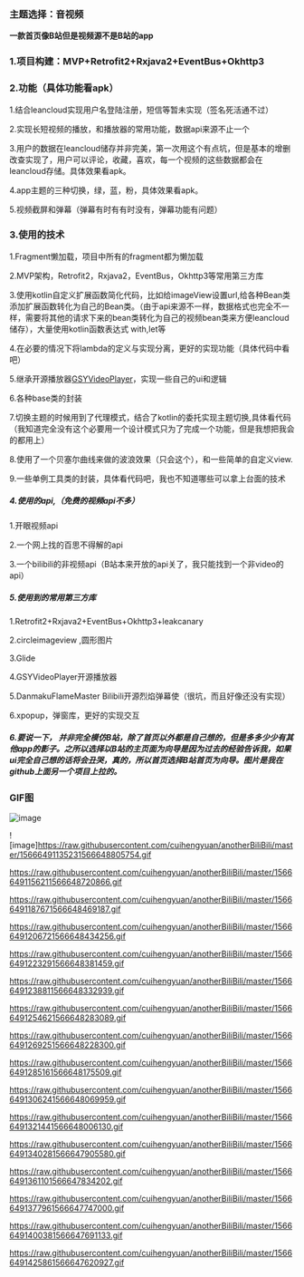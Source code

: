 ### 主题选择：音视频

**一款首页像B站但是视频源不是B站的app**

### 1.项目构建：MVP+Retrofit2+Rxjava2+EventBus+Okhttp3

### 2.功能（具体功能看apk）

1.结合leancloud实现用户名登陆注册，短信等暂未实现（签名死活通不过）

2.实现长短视频的播放，和播放器的常用功能，数据api来源不止一个

3.用户的数据在leancloud储存并非完美，第一次用这个有点坑，但是基本的增删改查实现了，用户可以评论，收藏，喜欢，每一个视频的这些数据都会在leancloud存储。具体效果看apk。

4.app主题的三种切换，绿，蓝，粉，具体效果看apk。

5.视频截屏和弹幕（弹幕有时有有时没有，弹幕功能有问题）



### 3.使用的技术

1.Fragment懒加载，项目中所有的fragment都为懒加载

2.MVP架构，Retrofit2，Rxjava2，EventBus，Okhttp3等常用第三方库

3.使用kotlin自定义扩展函数简化代码，比如给imageView设置url,给各种Bean类添加扩展函数转化为自己的Bean类。（由于api来源不一样，数据格式也完全不一样，需要将其他的请求下来的bean类转化为自己的视频bean类来方便leancloud储存），大量使用kotlin函数表达式 with,let等

4.在必要的情况下将lambda的定义与实现分离，更好的实现功能（具体代码中看吧）

5.继承开源播放器[GSYVideoPlayer](https://github.com/CarGuo/GSYVideoPlayer)，实现一些自己的ui和逻辑

6.各种base类的封装

7.切换主题的时候用到了代理模式，结合了kotlin的委托实现主题切换,具体看代码（我知道完全没有这个必要用一个设计模式只为了完成一个功能，但是我想把我会的都用上）

8.使用了一个贝塞尔曲线来做的波浪效果（只会这个），和一些简单的自定义view.

9.一些单例工具类的封装，具体看代码吧，我也不知道哪些可以拿上台面的技术



##### 4.使用的api,（免费的视频api不多）

1.开眼视频api

2.一个网上找的百思不得解的api

3.一个bilibili的非视频api（B站本来开放的api关了，我只能找到一个非video的api）



##### 5.使用到的常用第三方库

1.Retrofit2+Rxjava2+EventBus+Okhttp3+leakcanary

2.circleimageview ,圆形图片

3.Glide

4.GSYVideoPlayer开源播放器

5.DanmakuFlameMaster  Bilibili开源烈焰弹幕使（很坑，而且好像还没有实现）

6.xpopup，弹窗库，更好的实现交互



##### 6.要说一下， 并非完全模仿B站，除了首页以外都是自己想的，但是多多少少有其他app的影子。之所以选择以B站的主页面为向导是因为过去的经验告诉我，如果ui完全自己想的话将会丑哭，真的，所以首页选择B站首页为向导。图片是我在github上面另一个项目上拉的。



### GIF图
![image](https://raw.githubusercontent.com/cuihengyuan/anotherBiliBili/master/15666491135231566648805754.gif)

![image]<https://raw.githubusercontent.com/cuihengyuan/anotherBiliBili/master/15666491135231566648805754.gif>

<https://raw.githubusercontent.com/cuihengyuan/anotherBiliBili/master/15666491156211566648720866.gif>

<https://raw.githubusercontent.com/cuihengyuan/anotherBiliBili/master/15666491187671566648469187.gif>

<https://raw.githubusercontent.com/cuihengyuan/anotherBiliBili/master/15666491206721566648434256.gif>

<https://raw.githubusercontent.com/cuihengyuan/anotherBiliBili/master/15666491223291566648381459.gif>

<https://raw.githubusercontent.com/cuihengyuan/anotherBiliBili/master/15666491238811566648332939.gif>

<https://raw.githubusercontent.com/cuihengyuan/anotherBiliBili/master/15666491254621566648283089.gif>

<https://raw.githubusercontent.com/cuihengyuan/anotherBiliBili/master/15666491269251566648228300.gif>

<https://raw.githubusercontent.com/cuihengyuan/anotherBiliBili/master/15666491285161566648175509.gif>

<https://raw.githubusercontent.com/cuihengyuan/anotherBiliBili/master/15666491306241566648069959.gif>

<https://raw.githubusercontent.com/cuihengyuan/anotherBiliBili/master/15666491321441566648006130.gif>

<https://raw.githubusercontent.com/cuihengyuan/anotherBiliBili/master/15666491340281566647905580.gif>

<https://raw.githubusercontent.com/cuihengyuan/anotherBiliBili/master/15666491361101566647834202.gif>

<https://raw.githubusercontent.com/cuihengyuan/anotherBiliBili/master/15666491377961566647747000.gif>

<https://raw.githubusercontent.com/cuihengyuan/anotherBiliBili/master/15666491400381566647691133.gif>

<https://raw.githubusercontent.com/cuihengyuan/anotherBiliBili/master/15666491425861566647620927.gif>




